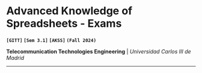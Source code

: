 # Advanced Knowledge of Spreadsheets - Exams
**`[GITT]` `[Sem 3.1]` `[AKSS]` `(Fall 2024)`**

**Telecommunication Technologies Engineering** | *Universidad Carlos III de Madrid*

---

